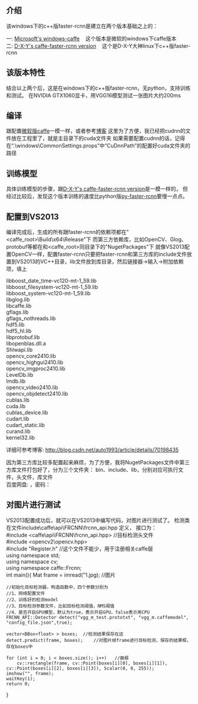 ## 介绍
该windows下的c++版faster-rcnn是建立在两个版本基础之上的：

一: [Microsoft's windows-caffe](https://github.com/Microsoft/caffe) 
    这个版本是微软的windows下caffe版本    
二: [D-X-Y's caffe-faster-rcnn version](https://github.com/D-X-Y/caffe-faster-rcnn/tree/dev) 
    这个是D-X-Y大神linux下c++版faster-rcnn
    
## 该版本特性
结合以上两个后，这是在windows下的c++版faster-rcnn，无python，支持训练和测试。 
在NVIDIA GTX1060显卡，用VGG16模型测试一张图片大约200ms

## 编译
跟配置[微软版caffe](https://github.com/Microsoft/caffe)一模一样，或者参考[博客](http://www.cnblogs.com/love6tao/p/5706830.html)
这里为了方便，我已经把cudnn的文件放在工程里了，就是主目录下的cuda文件夹
如果需要配置cudnn的话，记得在“.\windows\CommonSettings.props”中“CuDnnPath”的配置好cuda文件夹的路径

## 训练模型
具体训练模型的步骤，跟[D-X-Y's caffe-faster-rcnn version](https://github.com/D-X-Y/caffe-faster-rcnn/tree/dev)是一模一样的，
但经过比较后，发现这个版本训练的速度比python版[py-faster-rcnn](https://github.com/rbgirshick/py-faster-rcnn)要慢一点点。

## 配置到VS2013
编译完成后，生成的所有跟faster-rcnn的依赖项都在"<caffe_root>\Build\x64\Release\"下
而第三方依赖库，比如OpenCV、Glog、protobuf等都在和<caffe_root>同目录下的"NugetPackages\"下
就像VS2013配置OpenCV一样，配置faster-rcnn只要把faster-rcnn和第三方库的include文件放置到VS2013的VC++目录，lib文件放到库目录，然后链接器->输入->附加依赖项，填上

libboost_date_time-vc120-mt-1_59.lib  
libboost_filesystem-vc120-mt-1_59.lib  
libboost_system-vc120-mt-1_59.lib  
libglog.lib  
libcaffe.lib  
gflags.lib  
gflags_nothreads.lib  
hdf5.lib  
hdf5_hl.lib  
libprotobuf.lib  
libopenblas.dll.a  
Shlwapi.lib  
opencv_core2410.lib  
opencv_highgui2410.lib  
opencv_imgproc2410.lib  
LevelDb.lib  
lmdb.lib  
opencv_video2410.lib  
opencv_objdetect2410.lib  
cublas.lib  
cuda.lib  
cublas_device.lib  
cudart.lib  
cudart_static.lib  
curand.lib  
kernel32.lib  

详细可参考博客: http://blog.csdn.net/auto1993/article/details/70198435  

因为第三方库比较多配置起来麻烦，为了方便，我将NugetPackages文件中第三方库文件打包好了，分为三个文件夹： bin、include、lib，分别对应可执行文件，头文件，库文件  
百度网盘: ，密码：

## 对图片进行测试
VS2013配置成功后，就可以在VS2013中编写代码，对图片进行测试了。 检测类在文件<affe-master>include\caffe\api\FRCNN\frcnn_api.hpp 定义，
接口为：  
#include <caffe\api\FRCNN\frcnn_api.hpp>  //目标检测头文件  
#include <opencv2\opencv.hpp>   
#include "Register.h"           //这个文件不能少，用于注册相关caffe层  
using namespace std;  
using namespace cv;  
using namespace caffe::Frcnn;  
int main(){
	Mat frame = imread("1.jpg);  //图片

	//初始化目标检测器，构造函数中，四个参数分别为
	//1、网络配置文件
	//2、训练好的检测model
	//3、目标检测参数文件，比如目标检测阈值，NMS阈值
	//4、是否开启GPU模型，默认为true，表示开启GPU，false表示用CPU
	FRCNN_API::Detector detect("vgg_m_test.prototxt", "vgg_m.caffemodel", "config_file.json",true);
    
	vector<BBox<float> > boxes;  //检测结果保存在这
	detect.predict(frame, boxes);    //对图片帧frame进行目标检测，保存的结果框，存在boxes中

	for (int i = 0; i < boxes.size(); i++)   //画框
		cv::rectangle(frame, cv::Point(boxes[i][0], boxes[i][1]), cv::Point(boxes[i][2], boxes[i][3]), Scalar(0, 0, 255));
	imshow("", frame);
	waitKey(1);
	return 0;
}


